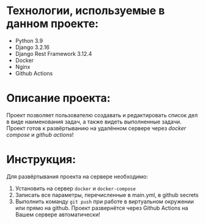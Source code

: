 # Технологии, используемые в данном проекте:

- Python 3.9
- Django 3.2.16
- Django Rest Framework 3.12.4
- Docker
- Nginx
- Github Actions

# Описание проекта:

Проект позволяет пользователю создавать и редактировать список дел в виде наименования задач, а также видеть выполненные задачи. Проект готов к развёртыванию на удалённом сервере через *docker compose* и *github actions*!

# Инструкция:

Для развёртывания проекта на сервере необходимо:

1. Установить на сервер `docker` и `docker-compose`
2. Записать все параметры, перечисленные в main.yml, в github secrets
3. Выполнить команду `git push` при работе в виртуальном окружении или прямо на github. Проект развернётся через Github Actions на Вашем сервере автоматически!
